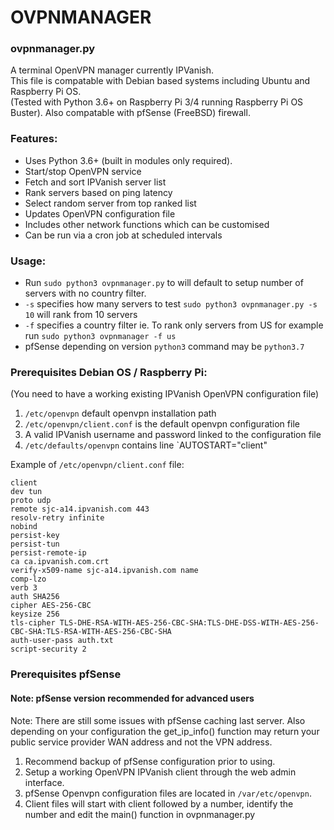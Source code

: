 # OVPNMANAGER
### ovpnmanager.py
A terminal OpenVPN manager currently IPVanish.    
This file is compatable with Debian based systems including Ubuntu and Raspberry Pi OS.  
(Tested with Python 3.6+ on Raspberry Pi 3/4 running Raspberry Pi OS Buster). 
Also compatable with pfSense (FreeBSD) firewall.

### Features:
- Uses Python 3.6+ (built in modules only required).
- Start/stop OpenVPN service
- Fetch and sort IPVanish server list
- Rank servers based on ping latency
- Select random server from top ranked list
- Updates OpenVPN configuration file
- Includes other network functions which can be customised
- Can be run via a cron job at scheduled intervals

### Usage:
- Run `sudo python3 ovpnmanager.py` to will default to setup number of servers with no country filter.
- `-s` specifies how many servers to test `sudo python3 ovpnmanager.py -s 10` will rank from 10 servers
- `-f` specifies a country filter ie. To rank only servers from US for example run `sudo python3 ovpnmanager -f us`
- pfSense depending on version `python3` command may be `python3.7`

### Prerequisites Debian OS / Raspberry Pi:  
(You need to have a working existing IPVanish OpenVPN configuration file)
1. `/etc/openvpn` default openvpn installation path
2. `/etc/openvpn/client.conf` is the default openvpn configuration file
3. A valid IPVanish username and password linked to the configuration file
4. `/etc/defaults/openvpn` contains line `AUTOSTART="client"

Example of `/etc/openvpn/client.conf` file:

```
client
dev tun
proto udp
remote sjc-a14.ipvanish.com 443
resolv-retry infinite
nobind
persist-key
persist-tun
persist-remote-ip
ca ca.ipvanish.com.crt
verify-x509-name sjc-a14.ipvanish.com name
comp-lzo
verb 3
auth SHA256
cipher AES-256-CBC
keysize 256
tls-cipher TLS-DHE-RSA-WITH-AES-256-CBC-SHA:TLS-DHE-DSS-WITH-AES-256-CBC-SHA:TLS-RSA-WITH-AES-256-CBC-SHA
auth-user-pass auth.txt
script-security 2
```

### Prerequisites pfSense
#### Note: pfSense version recommended for advanced users
Note: There are still some issues with pfSense caching last server. Also depending on your configuration the get_ip_info() function may return your public service provider WAN address and not the VPN address.
1. Recommend backup of pfSense configuration prior to using.  
2. Setup a working OpenVPN IPVanish client through the web admin interface.
3. pfSense Openvpn configuration files are located in `/var/etc/openvpn`.
4. Client files will start with client followed by a number, identify the number and edit the main() function in ovpnmanager.py
